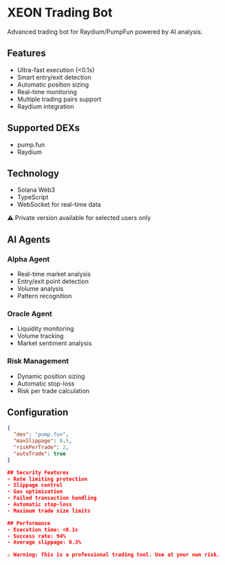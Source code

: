 # XEON Trading Bot
Advanced trading bot for Raydium/PumpFun powered by AI analysis.

## Features
- Ultra-fast execution (<0.1s)
- Smart entry/exit detection
- Automatic position sizing
- Real-time monitoring
- Multiple trading pairs support
- Raydium integration

## Supported DEXs
- pump.fun
- Raydium

## Technology
- Solana Web3
- TypeScript
- WebSocket for real-time data

⚠️ Private version available for selected users only

## AI Agents

### Alpha Agent
- Real-time market analysis
- Entry/exit point detection
- Volume analysis
- Pattern recognition

### Oracle Agent
- Liquidity monitoring
- Volume tracking
- Market sentiment analysis

### Risk Management
- Dynamic position sizing
- Automatic stop-loss
- Risk per trade calculation

## Configuration
```json
{
  "dex": "pump.fun",
  "maxSlippage": 0.5,
  "riskPerTrade": 2,
  "autoTrade": true
}

## Security Features
- Rate limiting protection
- Slippage control
- Gas optimization
- Failed transaction handling
- Automatic stop-loss
- Maximum trade size limits

## Performance
- Execution time: <0.1s
- Success rate: 94%
- Average slippage: 0.3%

⚠️ Warning: This is a professional trading tool. Use at your own risk.
